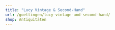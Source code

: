 ```yaml
---
title: "Lucy Vintage & Second-Hand"
url: /goettingen/lucy-vintage-und-second-hand/
shop: Antiquitäten
---
```

